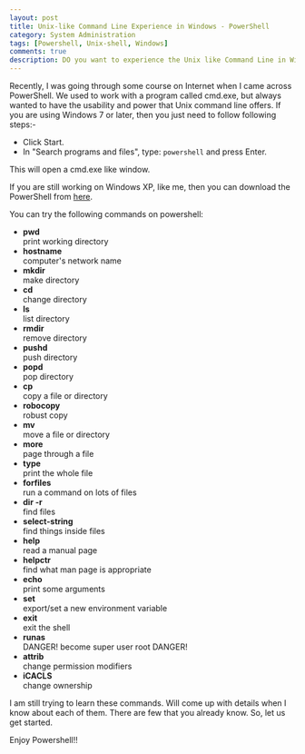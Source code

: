 ```yaml
---
layout: post
title: Unix-like Command Line Experience in Windows - PowerShell
category: System Administration
tags: [Powershell, Unix-shell, Windows]
comments: true
description: DO you want to experience the Unix like Command Line in Windows? If yes, then Powershell is the way to go.
---
```

Recently, I was going through some course on Internet when I came across PowerShell. We used to work with a program called cmd.exe, but always wanted to have the usability and power that Unix command line offers. If you are using Windows 7 or later, then you just need to follow following steps:-

- Click Start.
- In "Search programs and files", type: `powershell` and press Enter. 

This will open a cmd.exe like window. 

If you are still working on Windows XP, like me, then you can download the PowerShell from [here](http://www.microsoft.com/download/en/details.aspx?displaylang=en&id=16818).

You can try the following commands on powershell:

 - **pwd**  
     print working directory
 - **hostname**  
     computer's network name
 - **mkdir**   
     make directory
 - **cd**   
     change directory
 - **ls**   
     list directory
 - **rmdir**   
     remove directory
 - **pushd**   
     push directory
 - **popd**   
     pop directory
 - **cp**   
     copy a file or directory
 - **robocopy**   
     robust copy
 - **mv**   
     move a file or directory
 - **more**   
     page through a file
 - **type**   
     print the whole file
 - **forfiles**   
     run a command on lots of files
 - **dir -r**   
     find files
 - **select-string**   
     find things inside files
 - **help**   
     read a manual page
 - **helpctr**   
     find what man page is appropriate
 - **echo**   
     print some arguments
 - **set**   
     export/set a new environment variable
 - **exit**   
     exit the shell
 - **runas**   
     DANGER! become super user root DANGER!
 - **attrib**   
     change permission modifiers
 - **iCACLS**   
     change ownership 

I am still trying to learn these commands. Will come up with details when I know about each of them. There are few that you already know. So, let us get started.

Enjoy Powershell!!
